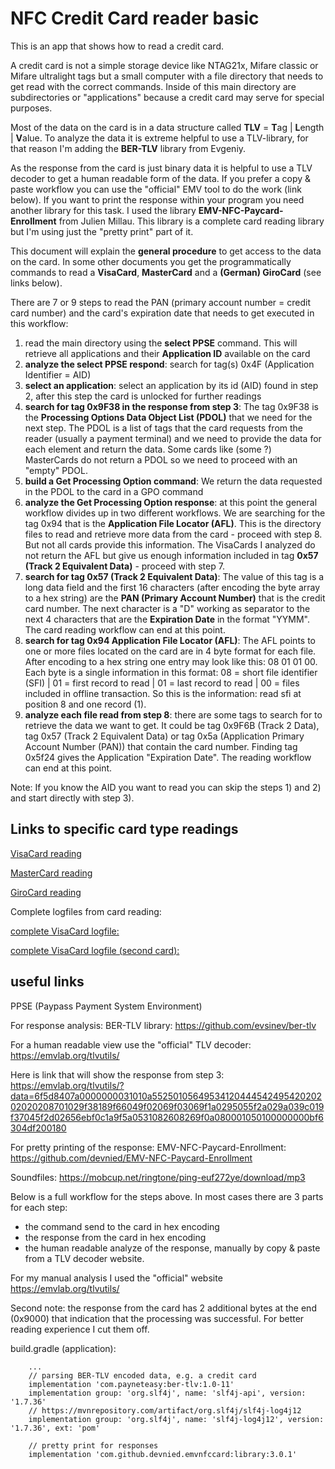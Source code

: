# NFC Credit Card reader basic

This is an app that shows how to read a credit card. 

A credit card is not a simple storage device like NTAG21x, Mifare classic or Mifare ultralight tags but a small computer with a 
file directory that needs to get read with the correct commands. Inside of this main directory are subdirectories or 
"applications" because a credit card may serve for special purposes.

Most of the data on the card is in a data structure called **TLV** = **T**ag | **L**ength | **V**alue. To analyze the data 
it is extreme helpful to use a TLV-library, for that reason I'm adding the **BER-TLV** library from Evgeniy.

As the response from the card is just binary data it is helpful to use a TLV decoder to get a human readable form of the data. If you prefer 
a copy & paste workflow you can use the "official" EMV tool to do the work (link below). If you want to print the response within your program 
you need another library for this task. I used the library **EMV-NFC-Paycard-Enrollment** from Julien Millau. This library is a complete card 
reading library but I'm using just the "pretty print" part of it.

This document will explain the **general procedure** to get access to the data on the card. In some other documents you get the 
programmatically commands to read a **VisaCard**, **MasterCard** and a **(German) GiroCard** (see links below).

There are 7 or 9 steps to read the PAN (primary account number = credit card number) and the card's expiration date that needs to get 
executed in this workflow:

1) read the main directory using the **select PPSE** command. This will retrieve all applications and their **Application ID** available on the card
2) **analyze the select PPSE respond**: search for tag(s) 0x4F (Application Identifier = AID)
3) **select an application**: select an application by its id (AID) found in step 2, after this step the card is unlocked for further readings
4) **search for tag 0x9F38 in the response from step 3**: The tag 0x9F38 is the **Processing Options Data Object List (PDOL)** that we need for 
the next step. The PDOL is a list of tags that the card requests from the reader (usually a payment terminal) and we need to provide the data 
for each element and return the data. Some cards like (some ?) MasterCards do not return a PDOL so we need to proceed with an "empty" PDOL.
5) **build a Get Processing Option command**: We return the data requested in the PDOL to the card in a GPO command 
6) **analyze the Get Processing Option response**: at this point the general workflow divides up in two different workflows. We are searching for 
the tag 0x94 that is the **Application File Locator (AFL)**. This is the directory files to read and retrieve more data from the card - proceed 
with step 8. But not all cards provide this information. The VisaCards I analyzed do not return the AFL but give us enough information included 
in tag **0x57 (Track 2 Equivalent Data)** - proceed with step 7.
7) **search for tag 0x57 (Track 2 Equivalent Data)**: The value of this tag is a long data field and the first 16 characters (after encoding the 
byte array to a hex string) are the **PAN (Primary Account Number)** that is the credit card number. The next character is a "D" working as 
separator to the next 4 characters that are the **Expiration Date** in the format "YYMM". The card reading workflow can end at this point.
8) **search for tag 0x94 Application File Locator (AFL)**: The AFL points to one or more files located on the card are in 4 byte format for each file. 
After encoding to a hex string one entry may look like this: 08 01 01 00. Each byte is a single information in this format: 
08 = short file identifier (SFI) | 01 = first record to read | 01 = last record to read | 00 = files included in offline transaction. So this is the 
information: read sfi at position 8 and one record (1).
9) **analyze each file read from step 8**: there are some tags to search for to retrieve the data we want to get. It could be tag 0x9F6B 
(Track 2 Data), tag 0x57 (Track 2 Equivalent Data) or tag 0x5a (Application Primary Account Number (PAN)) that contain the card number. 
Finding tag 0x5f24 gives the Application "Expiration Date". The reading workflow can end at this point.

Note: If you know the AID you want to read you can skip the steps 1) and 2) and start directly with step 3).

## Links to specific card type readings

[VisaCard reading](visacard.md)

[MasterCard reading](mastercard.md)

[GiroCard reading](girocard.md)

Complete logfiles from card reading:

[complete VisaCard logfile:](visacard_logfile.md)

[complete VisaCard logfile (second card):](visacard2_logfile.md)

## useful links

PPSE (Paypass Payment System Environment)

For response analysis: BER-TLV library: https://github.com/evsinev/ber-tlv

For a human readable view use the "official" TLV decoder: https://emvlab.org/tlvutils/

Here is link that will show the response from step 3: https://emvlab.org/tlvutils/?data=6f5d8407a0000000031010a5525010564953412044454249542020202020208701029f38189f66049f02069f03069f1a0295055f2a029a039c019f37045f2d02656ebf0c1a9f5a0531082608269f0a080001050100000000bf6304df200180

For pretty printing of the response: EMV-NFC-Paycard-Enrollment: https://github.com/devnied/EMV-NFC-Paycard-Enrollment

Soundfiles: https://mobcup.net/ringtone/ping-euf272ye/download/mp3

Below is a full workflow for the steps above. In most cases there are 3 parts for each step:
- the command send to the card in hex encoding
- the response from the card in hex encoding
- the human readable analyze of the response, manually by copy & paste from a TLV decoder website.

For my manual analysis I used the "official" website https://emvlab.org/tlvutils/

Second note: the response from the card has 2 additional bytes at the end (0x9000) that indication that the processing was successful.
For better reading experience I cut them off.

build.gradle (application):
```plaintext
    ...
    // parsing BER-TLV encoded data, e.g. a credit card
    implementation 'com.payneteasy:ber-tlv:1.0-11'
    implementation group: 'org.slf4j', name: 'slf4j-api', version: '1.7.36'
    // https://mvnrepository.com/artifact/org.slf4j/slf4j-log4j12
    implementation group: 'org.slf4j', name: 'slf4j-log4j12', version: '1.7.36', ext: 'pom'

    // pretty print for responses
    implementation 'com.github.devnied.emvnfccard:library:3.0.1'
```
